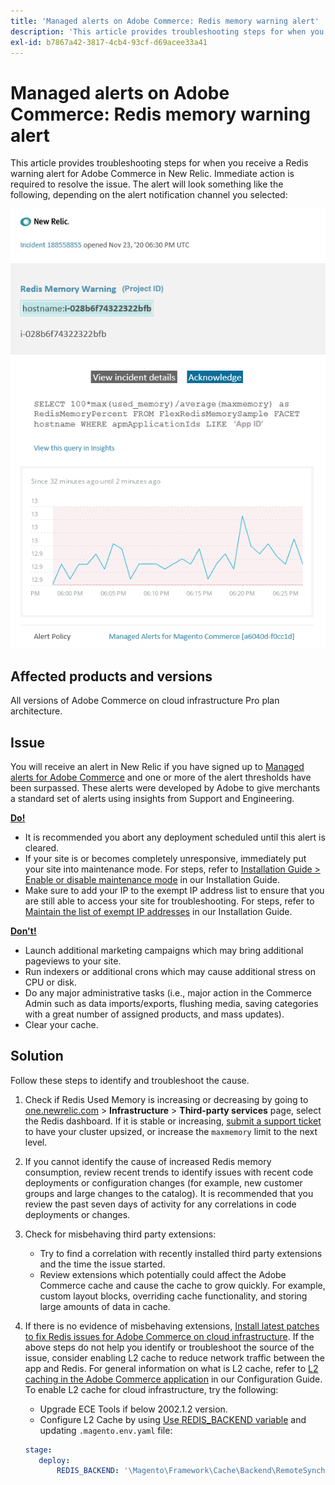 ```yaml
---
title: 'Managed alerts on Adobe Commerce: Redis memory warning alert'
description: 'This article provides troubleshooting steps for when you receive a Redis warning alert for Adobe Commerce in New Relic. Immediate action is required to resolve the issue. The alert will look something like the following, depending on the alert notification channel you selected:'
exl-id: b7867a42-3817-4cb4-93cf-d69acee33a41
---
```

# Managed alerts on Adobe Commerce: Redis memory warning alert

This article provides troubleshooting steps for when you receive a Redis warning alert for Adobe Commerce in New Relic. Immediate action is required to resolve the issue. The alert will look something like the following, depending on the alert notification channel you selected:

![new_relic_redis_memory_warning.png](assets/new_relic_redis_memory_warning.png)

## Affected products and versions

All versions of Adobe Commerce on cloud infrastructure Pro plan architecture.

## Issue

You will receive an alert in New Relic if you have signed up to [Managed alerts for Adobe Commerce](/help/support-tools/managed-alerts-for-adobe-commerce/managed-alerts-for-magento-commerce.md) and one or more of the alert thresholds have been surpassed. These alerts were developed by Adobe to give merchants a standard set of alerts using insights from Support and Engineering.

 **<u>Do!</u>**

* It is recommended you abort any deployment scheduled until this alert is cleared.
* If your site is or becomes completely unresponsive, immediately put your site into maintenance mode. For steps, refer to [Installation Guide > Enable or disable maintenance mode](/docs/commerce-operations/installation-guide/tutorials/maintenance-mode.html#enable-or-disable-maintenance-mode-1) in our Installation Guide.
* Make sure to add your IP to the exempt IP address list to ensure that you are still able to access your site for troubleshooting. For steps, refer to [Maintain the list of exempt IP addresses](/docs/commerce-operations/installation-guide/tutorials/maintenance-mode.html#maintain-the-list-of-exempt-ip-addresses) in our Installation Guide.

 **<u>Don't!</u>**

* Launch additional marketing campaigns which may bring additional pageviews to your site.
* Run indexers or additional crons which may cause additional stress on CPU or disk.
* Do any major administrative tasks (i.e., major action in the Commerce Admin such as data imports/exports, flushing media, saving categories with a great number of assigned products, and mass updates).
* Clear your cache.

## Solution

Follow these steps to identify and troubleshoot the cause.

1. Check if Redis Used Memory is increasing or decreasing by going to [one.newrelic.com](http://one.newrelic.com/) > **Infrastructure** > **Third-party services** page, select the Redis dashboard. If it is stable or increasing, [submit a support ticket](/help/help-center-guide/help-center/magento-help-center-user-guide.md#submit-ticket) to have your cluster upsized, or increase the `maxmemory` limit to the next level.
1. If you cannot identify the cause of increased Redis memory consumption, review recent trends to identify issues with recent code deployments or configuration changes (for example, new customer groups and large changes to the catalog). It is recommended that you review the past seven days of activity for any correlations in code deployments or changes.
1. Check for misbehaving third party extensions:
    * Try to find a correlation with recently installed third party extensions and the time the issue started.
    * Review extensions which potentially could affect the Adobe Commerce cache and cause the cache to grow quickly. For example, custom layout blocks, overriding cache functionality, and storing large amounts of data in cache.
1. If there is no evidence of misbehaving extensions, [Install latest patches to fix Redis issues for Adobe Commerce on cloud infrastructure](/help/troubleshooting/miscellaneous/install-latest-patches-to-fix-magento-redis-issues.md). If the above steps do not help you identify or troubleshoot the source of the issue, consider enabling L2 cache to reduce network traffic between the app and Redis. For general information on what is L2 cache, refer to [L2 caching in the Adobe Commerce application](/docs/commerce-operations/configuration-guide/cache/level-two-cache.html) in our Configuration Guide. To enable L2 cache for cloud infrastructure, try the following:
    * Upgrade ECE Tools if below 2002.1.2 version.
    * Configure L2 Cache by using [Use REDIS\_BACKEND variable](/docs/commerce-cloud-service/user-guide/configure/env/stage/variables-deploy.html#redis_backend) and updating `.magento.env.yaml` file:

    ```yaml
    stage:
       deploy:
           REDIS_BACKEND: '\Magento\Framework\Cache\Backend\RemoteSynchronizedCache'
    ```
